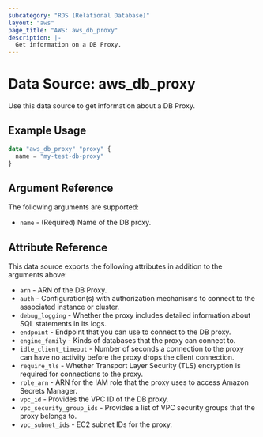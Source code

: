 ```yaml
---
subcategory: "RDS (Relational Database)"
layout: "aws"
page_title: "AWS: aws_db_proxy"
description: |-
  Get information on a DB Proxy.
---
```


# Data Source: aws_db_proxy

Use this data source to get information about a DB Proxy.

## Example Usage

```terraform
data "aws_db_proxy" "proxy" {
  name = "my-test-db-proxy"
}
```

## Argument Reference

The following arguments are supported:

* `name` - (Required) Name of the DB proxy.

## Attribute Reference

This data source exports the following attributes in addition to the arguments above:

* `arn` - ARN of the DB Proxy.
* `auth` - Configuration(s) with authorization mechanisms to connect to the associated instance or cluster.
* `debug_logging` - Whether the proxy includes detailed information about SQL statements in its logs.
* `endpoint` - Endpoint that you can use to connect to the DB proxy.
* `engine_family` - Kinds of databases that the proxy can connect to.
* `idle_client_timeout` - Number of seconds a connection to the proxy can have no activity before the proxy drops the client connection.
* `require_tls` - Whether Transport Layer Security (TLS) encryption is required for connections to the proxy.
* `role_arn` - ARN for the IAM role that the proxy uses to access Amazon Secrets Manager.
* `vpc_id` - Provides the VPC ID of the DB proxy.
* `vpc_security_group_ids` - Provides a list of VPC security groups that the proxy belongs to.
* `vpc_subnet_ids` - EC2 subnet IDs for the proxy.
